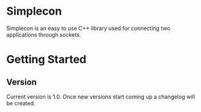 # Simplecon 
Simplecon is an easy to use C++ library used for connecting two applications through sockets.

# Getting Started
## Version
Current version is 1.0. Once new versions start coming up a changelog will be created.
